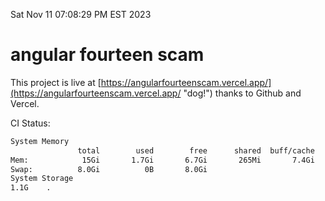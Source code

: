 Sat Nov 11 07:08:29 PM EST 2023

# angular fourteen scam


This project is live at [https://angularfourteenscam.vercel.app/](https://angularfourteenscam.vercel.app/ "dog!") thanks to Github and Vercel.

CI Status: 

```bash
System Memory
               total        used        free      shared  buff/cache   available
Mem:            15Gi       1.7Gi       6.7Gi       265Mi       7.4Gi        13Gi
Swap:          8.0Gi          0B       8.0Gi
System Storage
1.1G	.
